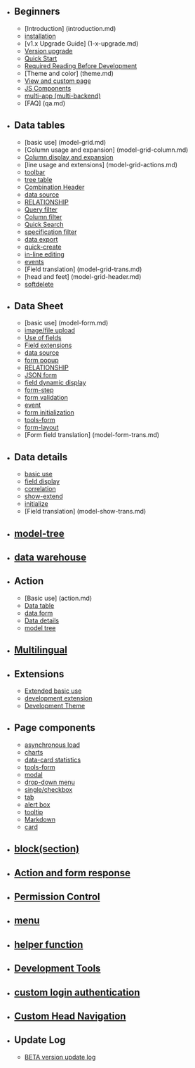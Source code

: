
- ## Beginners
  - [Introduction] (introduction.md)
  - [installation](installation.md)
  - [v1.x Upgrade Guide] (1-x-upgrade.md)
  - [Version upgrade](update.md)
  - [Quick Start](quick-start.md)
  - [Required Reading Before Development](notice.md)
  - [Theme and color] (theme.md)
  - [View and custom page](custom-page.md)
  - [JS Components](js.md)
  - [multi-app (multi-backend)](multi-app.md)
  - [FAQ] (qa.md)
- ## Data tables
  - [basic use] (model-grid.md)
  - [Column usage and expansion] (model-grid-column.md)
  - [Column display and expansion](model-grid-column-display.md)
  - [line usage and extensions] (model-grid-actions.md)
  - [toolbar](model-grid-custom-tools.md)
  - [tree table](model-grid-tree.md)
  - [Combination Header](model-grid-combination.md)
  - [data source](model-grid-data.md)
  - [RELATIONSHIP](model-grid-relationship.md)
  - [Query filter](model-grid-filters.md)
  - [Column filter](model-grid-column-filter.md)
  - [Quick Search](model-grid-quick-search.md)
  - [specification filter](model-grid-selector.md)
  - [data export](model-grid-export.md)
  - [quick-create](model-grid-quick-create.md)
  - [in-line editing](model-grid-editable.md)
  - [events](model-grid-events.md)
  - [Field translation] (model-grid-trans.md)
  - [head and feet] (model-grid-header.md)
  - [softdelete](model-grid-softdelete.md)
- ## Data Sheet
  - [basic use] (model-form.md)
  - [image/file upload](model-form-upload.md)
  - [Use of fields](model-form-fields.md)
  - [Field extensions](model-form-field-management.md)
  - [data source](model-form-data.md)
  - [form popup](model-form-modal.md)
  - [RELATIONSHIP](model-relationship.md)
  - [JSON form](model-json.md)
  - [field dynamic display](model-form-when.md)
  - [form-step](model-form-step.md)
  - [form validation](model-form-validation.md)
  - [event](model-form-callback.md)
  - [form initialization](model-form-init.md)
  - [tools-form](widgets-form.md)
  - [form-layout](model-form-layout.md)
  - [Form field translation] (model-form-trans.md)
- ## Data details
  - [basic use](model-show.md)
  - [field display](model-show-field.md)
  - [correlation](model-show-relation.md)
  - [show-extend](model-show-extend.md)      
  - [initialize](model-show-init.md)
  - [Field translation] (model-show-trans.md)
- ## [model-tree](model-tree.md)
- ## [data warehouse](model-repository.md)
- ## Action
  - [Basic use] (action.md)
  - [Data table](action-grid.md)
  - [data form](action-form.md)
  - [Data details](action-show.md)
  - [model tree](action-tree.md)
- ## [Multilingual](trans.md)
- ## Extensions
  - [Extended basic use](extension-f.md)
  - [development extension](extension-dev.md)
  - [Development Theme](extension-theme.md)
- ## Page components
  - [asynchronous load](lazy.md)
  - [charts](widgets-charts.md)
  - [data-card statistics](widgets-data-card.md)
  - [tools-form](widgets-form.md)
  - [modal](widgets-modal.md)
  - [drop-down menu](widgets-dropdown.md)
  - [single/checkbox](widgets-checkbox.md)
  - [tab](widgets-tab.md)
  - [alert box](widgets-alert.md)
  - [tooltip](widgets-tooltip.md)
  - [Markdown](widgets-markdown.md)
  - [card](widgets-box.md)
- ## [block(section)](section.md)
- ## [Action and form response](response.md)
- ## [Permission Control](permission.md)
- ## [menu](menu.md)
- ## [helper function](function.md)
- ## [Development Tools](helpers.md)
- ## [custom login authentication](custom-authentication.md)
- ## [Custom Head Navigation](custom-navbar.md)
- ## Update Log
  - [BETA version update log](beta-change-log.md)